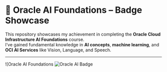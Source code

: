 # 🧠 Oracle AI Foundations – Badge Showcase

This repository showcases my achievement in completing the **Oracle Cloud Infrastructure AI Foundations** course.  
I’ve gained fundamental knowledge in **AI concepts**, **machine learning**, and **OCI AI Services** like Vision, Language, and Speech.

---

![Oracle AI Foundations ![Oracle AI Badge](paste-your-link-here)

<!-- If you later get a verified badge link, you can paste this below:
[🔗 View Verified Badge](https://your-verification-link.com)
-->

